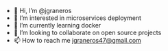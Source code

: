 - 👋 Hi, I’m @jgraneros
- 👀 I’m interested in microservices deployment
- 🌱 I’m currently learning docker
- 💞️ I’m looking to collaborate on open source projects
- 📫 How to reach me jgraneros47@gmail.com

<!---
jgraneros/jgraneros is a ✨ special ✨ repository because its `README.md` (this file) appears on your GitHub profile.
You can click the Preview link to take a look at your changes.
--->
